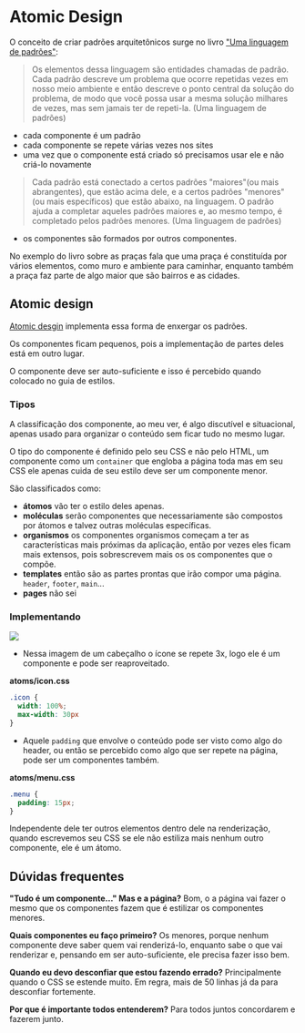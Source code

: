 # Atomic Design

O conceito de criar padrões arquitetônicos surge no livro ["Uma linguagem de padrões"](https://statics-submarino.b2w.io/sherlock/books/firstChapter/112900425.pdf):

> Os elementos dessa linguagem são entidades chamadas de padrão. Cada padrão descreve um problema que ocorre repetidas vezes em nosso meio ambiente e então descreve o ponto central da solução do problema, de modo que você possa usar a mesma solução milhares de vezes, mas sem jamais ter de repeti-la. (Uma linguagem de padrões)

- cada componente é um padrão
- cada componente se repete várias vezes nos sites
- uma vez que o componente está criado só precisamos usar ele e não criá-lo novamente

> Cada padrão está conectado a certos padrões "maiores"(ou mais abrangentes), que estão acima dele, e a certos padrões "menores"(ou mais específicos) que estão abaixo, na linguagem. O padrão ajuda a completar aqueles padrões maiores e, ao mesmo tempo, é completado pelos padrões menores. (Uma linguagem de padrões)

- os componentes são formados por outros componentes.

No exemplo do livro sobre as praças fala que uma praça é constituída por vários elementos, como muro e ambiente para caminhar, enquanto também a praça faz parte de algo maior que são bairros e as cidades.

## Atomic design

[Atomic desgin](https://bradfrost.com/blog/post/atomic-web-design/) implementa essa forma de enxergar os padrões.

Os componentes ficam pequenos, pois a implementação de partes deles está em outro lugar.

O componente deve ser auto-suficiente e isso é percebido quando colocado no guia de estilos.

### Tipos

A classificação dos componente, ao meu ver, é algo discutível e situacional, apenas usado para organizar o conteúdo sem ficar tudo no mesmo lugar.

O tipo do componente é definido pelo seu CSS e não pelo HTML, um componente como um `container` que engloba a página toda mas em seu CSS ele apenas cuida de seu estilo deve ser um componente menor.

São classificados como:

- **átomos** vão ter o estilo deles apenas.
- **moléculas** serão componentes que necessariamente são compostos por átomos e talvez outras moléculas específicas.
- **organismos** os componentes organismos começam a ter as características mais próximas da aplicação, então por vezes eles ficam mais extensos, pois sobrescrevem mais os os componentes que o compõe.
- **templates** então são as partes prontas que irão compor uma página. `header`, `footer`, `main`...
- **pages** não sei

### Implementando

<kbd>
  <img src=https://user-images.githubusercontent.com/27368585/75980958-42774300-5ec2-11ea-9d9f-53ce34ea2992.png />
</kbd>

- Nessa imagem de um cabeçalho o ícone se repete 3x, logo ele é um componente e pode ser reaproveitado.

**atoms/icon.css**
```css
.icon {
  width: 100%;
  max-width: 30px
}
```

- Aquele `padding` que envolve o conteúdo pode ser visto como algo do header, ou então se percebido como algo que ser repete na página, pode ser um componentes também.

**atoms/menu.css**
```css
.menu {
  padding: 15px;
}
```

Independente dele ter outros elementos dentro dele na renderização, quando escrevemos seu CSS se ele não estiliza mais nenhum outro componente, ele é um átomo.

## Dúvidas frequentes

**"Tudo é um componente..." Mas e a página?** Bom, o a página vai fazer o mesmo que os componentes fazem que é estilizar os componentes menores.

**Quais componentes eu faço primeiro?** Os menores, porque nenhum componente deve saber quem vai renderizá-lo, enquanto sabe o que vai renderizar e, pensando em ser auto-suficiente, ele precisa fazer isso bem.

**Quando eu devo desconfiar que estou fazendo errado?** Principalmente quando o CSS se estende muito. Em regra, mais de 50 linhas já da para desconfiar fortemente.

**Por que é importante todos entenderem?** Para todos juntos concordarem e fazerem junto.

